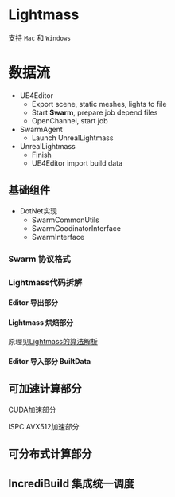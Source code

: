 Lightmass
===

支持 `Mac` 和 `Windows`

# 数据流

* UE4Editor
    * Export scene, static meshes, lights to file
    * Start **Swarm**, prepare job depend files
    * OpenChannel, start job
* SwarmAgent
    * Launch UnrealLightmass
* UnrealLightmass
    * Finish
    * UE4Editor import build data

## 基础组件

* DotNet实现
    * SwarmCommonUtils
    * SwarmCoodinatorInterface
    * SwarmInterface

### Swarm 协议格式

### Lightmass代码拆解

#### Editor 导出部分


#### Lightmass 烘焙部分

原理见[Lightmass的算法解析](light_mass_photon_mapping.md)


#### Editor 导入部分 BuiltData

## 可加速计算部分

CUDA加速部分

ISPC AVX512加速部分

## 可分布式计算部分

## IncrediBuild 集成统一调度